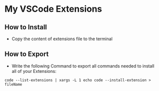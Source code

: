 # My VSCode Extensions
## How to Install
- Copy the content of extensions file to the terminal

## How to Export
- Write the following Command to export all commands needed to install all of your Extensions:
``` 
code --list-extensions | xargs -L 1 echo code --install-extension > fileName
```
